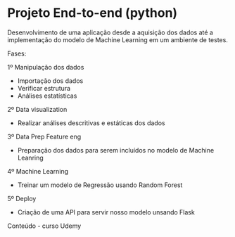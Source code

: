 # Projeto End-to-end (python)

Desenvolvimento de uma aplicação desde a aquisição dos dados até a implementação do modelo de Machine Learning em um ambiente de testes.

Fases:

1º Manipulação dos dados 
- Importação dos dados
- Verificar estrutura
- Análises estatísticas

2º Data visualization 
- Realizar análises descritivas e estáticas dos dados

3º Data Prep Feature eng
- Preparação dos dados para serem incluídos no modelo de Machine Leanring

4º Machine Learning
- Treinar um modelo de Regressão usando Random Forest 

5º Deploy
- Criação de uma API para servir nosso modelo unsando Flask

Conteúdo - curso Udemy
